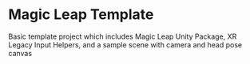 # Magic Leap Template
Basic template project which includes Magic Leap Unity Package, XR Legacy Input Helpers, and a sample scene with camera and head pose canvas
